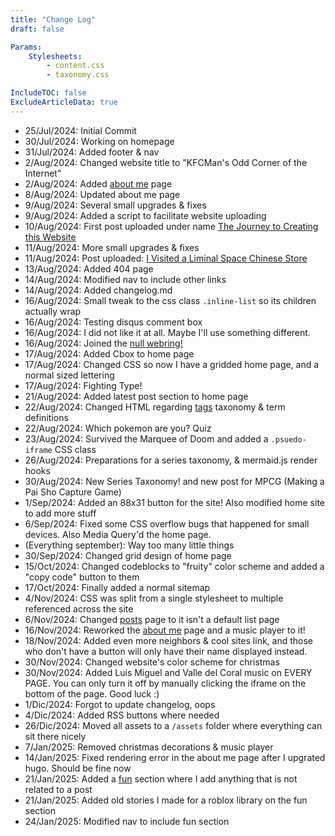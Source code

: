 ```yaml
---
title: "Change Log"
draft: false

Params:
    Stylesheets:
        - content.css
        - taxonomy.css

IncludeTOC: false
ExcludeArticleData: true
---
```


-   25/Jul/2024: Initial Commit
-   30/Jul/2024: Working on homepage
-   31/Jul/2024: Added footer & nav
-   2/Aug/2024: Changed website title to "KFCMan's Odd Corner of the Internet"
-   2/Aug/2024: Added [about me](/about-me) page
-   8/Aug/2024: Updated about me page
-   9/Aug/2024: Several small upgrades & fixes
-   9/Aug/2024: Added a script to facilitate website uploading
-   10/Aug/2024: First post uploaded under name [The Journey to Creating this Website](/posts/2024/journey-to-creating-a-website/)
-   11/Aug/2024: More small upgrades & fixes
-   11/Aug/2024: Post uploaded: [I Visited a Liminal Space Chinese Store](/posts/2024/visited-liminal-space-chinese-store/)
-   13/Aug/2024: Added 404 page
-   14/Aug/2024: Modified nav to include other links
-   14/Aug/2024: Added changelog.md
-   16/Aug/2024: Small tweak to the css class `.inline-list` so its children actually wrap
-   16/Aug/2024: Testing disqus comment box
-   16/Aug/2024: I did not like it at all. Maybe I'll use something different.
-   16/Aug/2024: Joined the [null webring!](https://nuthead.neocities.org/ring/)
-   17/Aug/2024: Added Cbox to home page
-   17/Aug/2024: Changed CSS so now I have a gridded home page, and a normal sized lettering
-   17/Aug/2024: Fighting Type!
-   21/Aug/2024: Added latest post section to home page
-   22/Aug/2024: Changed HTML regarding [tags](/tags) taxonomy & term definitions
-   22/Aug/2024: Which pokemon are you? Quiz
-   23/Aug/2024: Survived the Marquee of Doom and added a `.psuedo-iframe` CSS class
-   26/Aug/2024: Preparations for a series taxonomy, & mermaid.js render hooks
-   30/Aug/2024: New Series Taxonomy! and new post for MPCG (Making a Pai Sho Capture Game)
-   1/Sep/2024: Added an 88x31 button for the site! Also modified home site to add more stuff
-   6/Sep/2024: Fixed some CSS overflow bugs that happened for small devices. Also Media Query'd the home page.
-   (Everything september): Way too many little things
-   30/Sep/2024: Changed grid design of home page
-   15/Oct/2024: Changed codeblocks to "fruity" color scheme and added a "copy code" button to them
-   17/Oct/2024: Finally added a normal sitemap
-   4/Nov/2024: CSS was split from a single stylesheet to multiple referenced across the site
-   6/Nov/2024: Changed [posts](/posts) page to it isn't a default list page
-   16/Nov/2024: Reworked the [about me](/about-me) page and a music player to it!
-   18/Nov/2024: Added even more neighbors & cool sites link, and those who don't have a button will only have their name displayed instead.
-   30/Nov/2024: Changed website's color scheme for christmas
-   30/Nov/2024: Added Luis Miguel and Valle del Coral music on EVERY PAGE. You can only turn it off by manually clicking the iframe on the bottom of the page. Good luck :)
-   1/Dic/2024: Forgot to update changelog, oops
-   4/Dic/2024: Added RSS buttons where needed
-   26/Dic/2024: Moved all assets to a `/assets` folder where everything can sit there nicely
-   7/Jan/2025: Removed christmas decorations & music player
-   14/Jan/2025: Fixed rendering error in the about me page after I upgrated hugo. Should be fine now
-   21/Jan/2025: Added a [fun](/fun) section where I add anything that is not related to a post
-   21/Jan/2025: Added old stories I made for a roblox library on the fun section
-   24/Jan/2025: Modified nav to include fun section
